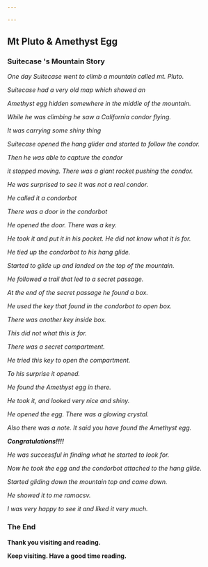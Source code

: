 ```yaml
---

---
```


## Mt Pluto & Amethyst Egg


### Suitecase 's Mountain Story

_One day Suitecase went to climb a mountain called mt. Pluto._

_Suitecase had a very old map which showed an_

_Amethyst egg hidden somewhere in the middle of the mountain._

_While he was climbing  he saw  a California condor flying._

_It was carrying some shiny thing_

_Suitecase opened the hang glider and started to follow the condor._

_Then he was able to capture the condor_

_it stopped moving. There was a giant rocket pushing the condor._

_He was surprised to see it was not a real condor._

_He called it a condorbot_

_There was a door in the condorbot_

_He opened the door. There was a key._

_He took it and put it in his pocket. He did not know what it is for._

_He tied up the condorbot to his hang glide._

_Started to glide up and landed on the top of the mountain._

_He followed a trail that led to a secret passage._

_At the end of the secret passage he found a box._ 

_He used the key that found in the condorbot to open box._

_There was another key inside box._

_This did not what this is for._

_There was a secret compartment._

_He tried this key to open the compartment._

_To his surprise it opened._

_He found the Amethyst egg in there._

_He took it, and looked very nice and shiny._

_He opened the egg. There was a glowing crystal._

_Also there was a note. It said you have found the Amethyst egg._

**_Congratulations!!!!_**

_He was successful in finding what he started to look for._

_Now he took the egg and the condorbot attached to the hang glide._

_Started gliding down the mountain top and came down._

_He showed it  to me ramacsv._

_I was very happy to see it and liked it very much._

### The End

**Thank you visiting and reading.**

**Keep visiting. Have a good time reading.**





